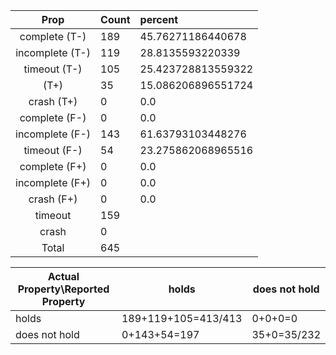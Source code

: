 
| Prop | Count | percent |
|:----:|:------|:--|
|complete   (T-)|189| 45.76271186440678 |
|incomplete (T-)|119|28.8135593220339 |
|timeout    (T-)|105|25.423728813559322 |
|           (T+)|35|15.086206896551724 |
|crash      (T+)|0|0.0 |
|complete   (F-)|0|0.0 |
|incomplete (F-)|143|61.63793103448276 |
|timeout    (F-)|54|23.275862068965516 |
|complete   (F+)|0|0.0 |
|incomplete (F+)|0|0.0 |
|crash      (F+)|0|0.0 |
|timeout        |159| |
|crash          |0| |
|Total          |645| |

| Actual Property\Reported Property | holds | does not hold |
|------------------------------------|-------|---------------|
| holds | 189+119+105=413/413 | 0+0+0=0 |
| does not hold | 0+143+54=197 | 35+0=35/232 |

